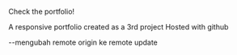 Check the portfolio! 

A responsive portfolio created as a 3rd project 
Hosted with github 

--mengubah remote origin ke remote update
